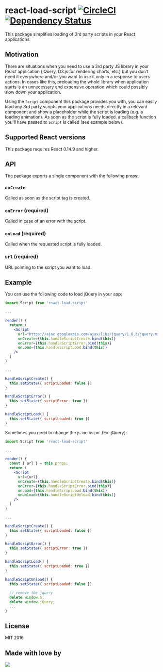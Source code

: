 # react-load-script [![CircleCI](https://circleci.com/gh/blueberryapps/react-load-script.svg?style=svg)](https://circleci.com/gh/blueberryapps/react-load-script) [![Dependency Status](https://dependencyci.com/github/blueberryapps/react-load-script/badge)](https://dependencyci.com/github/blueberryapps/react-load-script)
This package simplifies loading of 3rd party scripts in your React applications.

## Motivation
There are situations when you need to use a 3rd party JS library in your React application (jQuery, D3.js for rendering charts, etc.) but you don't need it everywhere and/or you want to use it only in a response to users actions. In cases like this, preloading the whole library when application starts is an unnecessary and expensive operation which could possibly slow down your application.

Using the `Script` component this package provides you with, you can easily load any 3rd party scripts your applications needs directly in a relevant component and show a placeholder while the script is loading (e.g. a loading animation). As soon as the script is fully loaded, a callback function you'll have passed to `Script` is called (see example below).

## Supported React versions
This package requires React 0.14.9 and higher.

## API
The package exports a single component with the following props:

### `onCreate`
Called as soon as the script tag is created.

### `onError` (required)
Called in case of an error with the script.

### `onLoad` (required)
Called when the requested script is fully loaded.

### `url` (required)
URL pointing to the script you want to load.

## Example
You can use the following code to load jQuery in your app:

```jsx
import Script from 'react-load-script'

...

render() {
  return (
    <Script
      url="https://ajax.googleapis.com/ajax/libs/jquery/1.8.3/jquery.min.js"
      onCreate={this.handleScriptCreate.bind(this)}
      onError={this.handleScriptError.bind(this)}
      onLoad={this.handleScriptLoad.bind(this)}
    />
  )
}

...

handleScriptCreate() {
  this.setState({ scriptLoaded: false })
}

handleScriptError() {
  this.setState({ scriptError: true })
}

handleScriptLoad() {
  this.setState({ scriptLoaded: true })
}

```

Sometimes you need to change the js inclusion. (Ex: jQuery):

 ```jsx
 import Script from 'react-load-script'
 
 ...
 
 render() {
   const { url } = this.props;
   return (
     <Script
       url={url}
       onCreate={this.handleScriptCreate.bind(this)}
       onError={this.handleScriptError.bind(this)}
       onLoad={this.handleScriptLoad.bind(this)}
       onUnload={this.handleScriptUnload.bind(this)}
     />
   )
 }
 
 ...
 
 handleScriptCreate() {
   this.setState({ scriptLoaded: false })
 }
 
 handleScriptError() {
   this.setState({ scriptError: true })
 }
 
 handleScriptLoad() {
   this.setState({ scriptLoaded: true })
 }
 
 handleScriptUnload() {
   this.setState({ scriptLoaded: false })
   
   // remove the jquery
   delete window.$;
   delete window.jQuery;
   ...
 }
 
 ```

## License
MIT 2016

## Made with love by
[![](https://camo.githubusercontent.com/d88ee6842f3ff2be96d11488aa0d878793aa67cd/68747470733a2f2f7777772e676f6f676c652e636f6d2f612f626c75656265727279617070732e636f6d2f696d616765732f6c6f676f2e676966)](https://www.blueberry.io)
